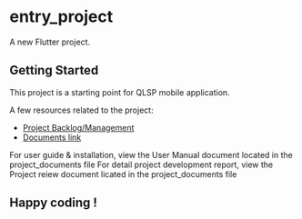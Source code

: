 # entry_project

A new Flutter project.

## Getting Started

This project is a starting point for QLSP mobile application.

A few resources related to the project:

- [Project Backlog/Management](https://tree.taiga.io/project/khakhaipq69-entry_project-qlsp/kanban)
- [Documents link](https://drive.google.com/drive/folders/1Np-HUx7F4un4vGmeZtyTkOeD_VCGXRzH?usp=sharing)

For user guide & installation, view the User Manual document located in the project_documents file
For detail project development report, view the Project reiew document licated in the project_documents file

## Happy coding !
